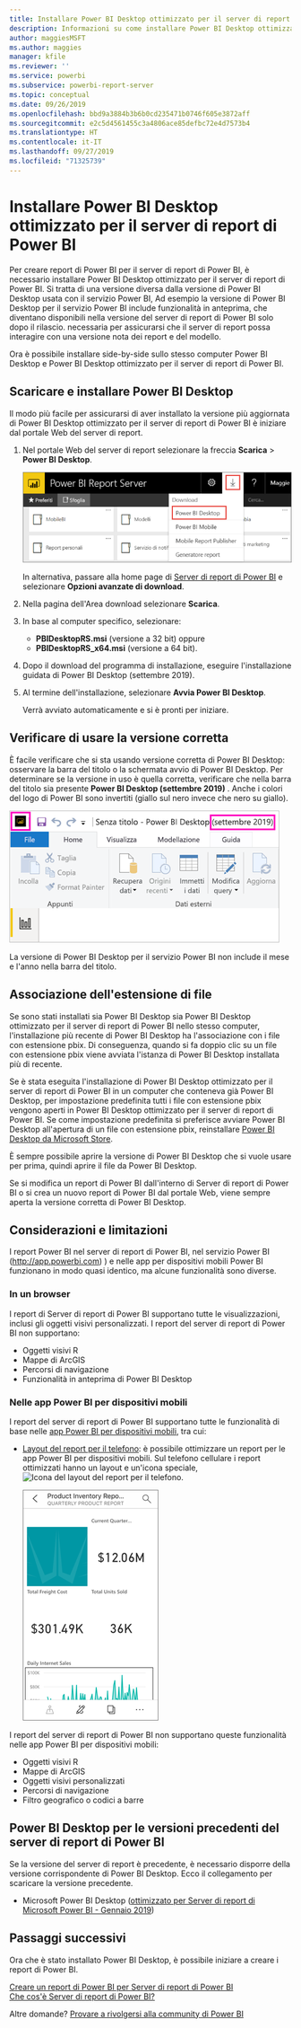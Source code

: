 ```yaml
---
title: Installare Power BI Desktop ottimizzato per il server di report di Power BI
description: Informazioni su come installare Power BI Desktop ottimizzato per il server di report di Power BI
author: maggiesMSFT
ms.author: maggies
manager: kfile
ms.reviewer: ''
ms.service: powerbi
ms.subservice: powerbi-report-server
ms.topic: conceptual
ms.date: 09/26/2019
ms.openlocfilehash: bbd9a3884b3b6b0cd235471b0746f605e3872aff
ms.sourcegitcommit: e2c5d4561455c3a4806ace85defbc72e4d7573b4
ms.translationtype: HT
ms.contentlocale: it-IT
ms.lasthandoff: 09/27/2019
ms.locfileid: "71325739"
---
```

# <a name="install-power-bi-desktop-optimized-for-power-bi-report-server"></a>Installare Power BI Desktop ottimizzato per il server di report di Power BI

Per creare report di Power BI per il server di report di Power BI, è necessario installare Power BI Desktop ottimizzato per il server di report di Power BI. Si tratta di una versione diversa dalla versione di Power BI Desktop usata con il servizio Power BI, Ad esempio la versione di Power BI Desktop per il servizio Power BI include funzionalità in anteprima, che diventano disponibili nella versione del server di report di Power BI solo dopo il rilascio. necessaria per assicurarsi che il server di report possa interagire con una versione nota dei report e del modello. 

Ora è possibile installare side-by-side sullo stesso computer Power BI Desktop e Power BI Desktop ottimizzato per il server di report di Power BI.

## <a name="download-and-install-power-bi-desktop"></a>Scaricare e installare Power BI Desktop

Il modo più facile per assicurarsi di aver installato la versione più aggiornata di Power BI Desktop ottimizzato per il server di report di Power BI è iniziare dal portale Web del server di report.

1. Nel portale Web del server di report selezionare la freccia **Scarica** > **Power BI Desktop**.

    ![Scaricare Power BI Desktop dal portale Web](media/install-powerbi-desktop/report-server-download-web-portal.png)

    In alternativa, passare alla home page di [Server di report di Power BI](https://powerbi.microsoft.com/report-server/) e selezionare **Opzioni avanzate di download**.

2. Nella pagina dell'Area download selezionare **Scarica**.

3. In base al computer specifico, selezionare: 

    - **PBIDesktopRS.msi** (versione a 32 bit) oppure
    - **PBIDesktopRS_x64.msi** (versione a 64 bit).

1. Dopo il download del programma di installazione, eseguire l'installazione guidata di Power BI Desktop (settembre 2019).

2. Al termine dell'installazione, selezionare **Avvia Power BI Desktop**.

    Verrà avviato automaticamente e si è pronti per iniziare.

## <a name="verify-youre-using-the-correct-version"></a>Verificare di usare la versione corretta
È facile verificare che si sta usando versione corretta di Power BI Desktop: osservare la barra del titolo o la schermata avvio di Power BI Desktop. Per determinare se la versione in uso è quella corretta, verificare che nella barra del titolo sia presente **Power BI Desktop (settembre 2019)** . Anche i colori del logo di Power BI sono invertiti (giallo sul nero invece che nero su giallo).

![Power BI Desktop settembre 2019](media/install-powerbi-desktop/power-bi-report-server-desktop-sept-2019.png)

La versione di Power BI Desktop per il servizio Power BI non include il mese e l'anno nella barra del titolo.

## <a name="file-extension-association"></a>Associazione dell'estensione di file
Se sono stati installati sia Power BI Desktop sia Power BI Desktop ottimizzato per il server di report di Power BI nello stesso computer, l'installazione più recente di Power BI Desktop ha l'associazione con i file con estensione pbix. Di conseguenza, quando si fa doppio clic su un file con estensione pbix viene avviata l'istanza di Power BI Desktop installata più di recente.

Se è stata eseguita l'installazione di Power BI Desktop ottimizzato per il server di report di Power BI in un computer che conteneva già Power BI Desktop, per impostazione predefinita tutti i file con estensione pbix vengono aperti in Power BI Desktop ottimizzato per il server di report di Power BI. Se come impostazione predefinita si preferisce avviare Power BI Desktop all'apertura di un file con estensione pbix, reinstallare [Power BI Desktop da Microsoft Store](http://aka.ms/pbidesktopstore).

È sempre possibile aprire la versione di Power BI Desktop che si vuole usare per prima, quindi aprire il file da Power BI Desktop.

Se si modifica un report di Power BI dall'interno di Server di report di Power BI o si crea un nuovo report di Power BI dal portale Web, viene sempre aperta la versione corretta di Power BI Desktop.

## <a name="considerations-and-limitations"></a>Considerazioni e limitazioni

I report Power BI nel server di report di Power BI, nel servizio Power BI (http://app.powerbi.com) ) e nelle app per dispositivi mobili Power BI funzionano in modo quasi identico, ma alcune funzionalità sono diverse.

### <a name="in-a-browser"></a>In un browser

I report di Server di report di Power BI supportano tutte le visualizzazioni, inclusi gli oggetti visivi personalizzati. I report del server di report di Power BI non supportano:

* Oggetti visivi R
* Mappe di ArcGIS
* Percorsi di navigazione
* Funzionalità in anteprima di Power BI Desktop

### <a name="in-the-power-bi-mobile-apps"></a>Nelle app Power BI per dispositivi mobili

I report del server di report di Power BI supportano tutte le funzionalità di base nelle [app Power BI per dispositivi mobili](../consumer/mobile/mobile-apps-for-mobile-devices.md), tra cui:

* [Layout del report per il telefono](../desktop-create-phone-report.md): è possibile ottimizzare un report per le app Power BI per dispositivi mobili. Sul telefono cellulare i report ottimizzati hanno un layout e un'icona speciale, ![Icona del layout del report per il telefono](media/install-powerbi-desktop/power-bi-rs-mobile-optimized-icon.png).
  
    ![Report ottimizzati per i telefoni](media/install-powerbi-desktop/power-bi-rs-mobile-optimized-report.png)

I report del server di report di Power BI non supportano queste funzionalità nelle app Power BI per dispositivi mobili:

* Oggetti visivi R
* Mappe di ArcGIS
* Oggetti visivi personalizzati
* Percorsi di navigazione
* Filtro geografico o codici a barre

## <a name="power-bi-desktop-for-earlier-versions-of-power-bi-report-server"></a>Power BI Desktop per le versioni precedenti del server di report di Power BI

Se la versione del server di report è precedente, è necessario disporre della versione corrispondente di Power BI Desktop. Ecco il collegamento per scaricare la versione precedente.

- Microsoft Power BI Desktop ([ottimizzato per Server di report di Microsoft Power BI - Gennaio 2019](https://go.microsoft.com/fwlink/?linkid=2055039))

## <a name="next-steps"></a>Passaggi successivi

Ora che è stato installato Power BI Desktop, è possibile iniziare a creare i report di Power BI.

[Creare un report di Power BI per Server di report di Power BI](quickstart-create-powerbi-report.md)  
[Che cos'è Server di report di Power BI?](get-started.md)

Altre domande? [Provare a rivolgersi alla community di Power BI](https://community.powerbi.com/)
